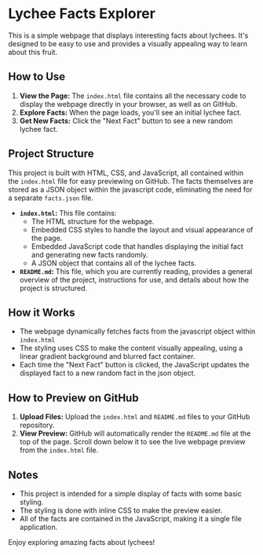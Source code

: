 # Lychee Facts Explorer

This is a simple webpage that displays interesting facts about lychees. It's designed to be easy to use and provides a visually appealing way to learn about this fruit.

## How to Use

1.  **View the Page:** The `index.html` file contains all the necessary code to display the webpage directly in your browser, as well as on GitHub.
2.  **Explore Facts:** When the page loads, you'll see an initial lychee fact.
3.  **Get New Facts:** Click the "Next Fact" button to see a new random lychee fact.

## Project Structure

This project is built with HTML, CSS, and JavaScript, all contained within the `index.html` file for easy previewing on GitHub. The facts themselves are stored as a JSON object within the javascript code, eliminating the need for a separate `facts.json` file.

*   **`index.html`:** This file contains:
    *   The HTML structure for the webpage.
    *   Embedded CSS styles to handle the layout and visual appearance of the page.
    *   Embedded JavaScript code that handles displaying the initial fact and generating new facts randomly.
    *   A JSON object that contains all of the lychee facts.
*   **`README.md`:** This file, which you are currently reading, provides a general overview of the project, instructions for use, and details about how the project is structured.

## How it Works

*   The webpage dynamically fetches facts from the javascript object within `index.html`
*   The styling uses CSS to make the content visually appealing, using a linear gradient background and blurred fact container.
*   Each time the "Next Fact" button is clicked, the JavaScript updates the displayed fact to a new random fact in the json object.

## How to Preview on GitHub

1.  **Upload Files:** Upload the `index.html` and `README.md` files to your GitHub repository.
2.  **View Preview:** GitHub will automatically render the `README.md` file at the top of the page. Scroll down below it to see the live webpage preview from the `index.html` file.

## Notes

*   This project is intended for a simple display of facts with some basic styling.
*   The styling is done with inline CSS to make the preview easier.
*   All of the facts are contained in the JavaScript, making it a single file application.

Enjoy exploring amazing facts about lychees!
